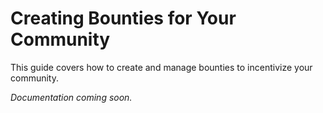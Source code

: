 # Creating Bounties for Your Community

This guide covers how to create and manage bounties to incentivize your community.

*Documentation coming soon.*
